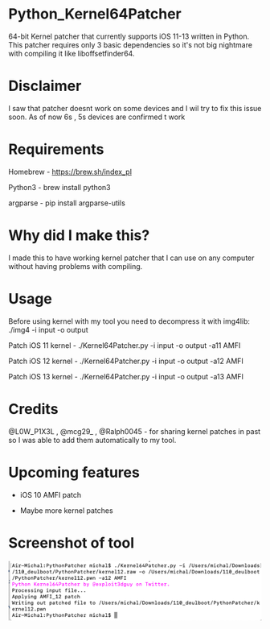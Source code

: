 # Python_Kernel64Patcher
64-bit Kernel patcher that currently supports iOS 11-13 written in Python. This patcher requires only 3 basic dependencies so it's not big nightmare with compiling it like liboffsetfinder64.

# Disclaimer 

I saw that patcher doesnt work on some devices and I wil try to fix this issue soon. As of now 6s , 5s devices are confirmed t work


# Requirements

Homebrew - https://brew.sh/index_pl

Python3 - brew install python3

argparse - pip install argparse-utils

# Why did I make this?
I made this to have working kernel patcher that I can use on any computer without having problems with compiling.
# Usage
Before using kernel with my tool you need to decompress it with img4lib: ./img4 -i input -o output

Patch iOS 11 kernel - ./Kernel64Patcher.py -i input -o output -a11 AMFI

Patch iOS 12 kernel - ./Kernel64Patcher.py -i input -o output -a12 AMFI

Patch iOS 13 kernel - ./Kernel64Patcher.py -i input -o output -a13 AMFI

# Credits
@L0W_P1X3L , @mcg29_ , @Ralph0045 - for sharing kernel patches in past so I was able to add them automatically to my tool.

# Upcoming features

- iOS 10 AMFI patch

- Maybe more kernel patches

# Screenshot of tool
![](photo.png)

